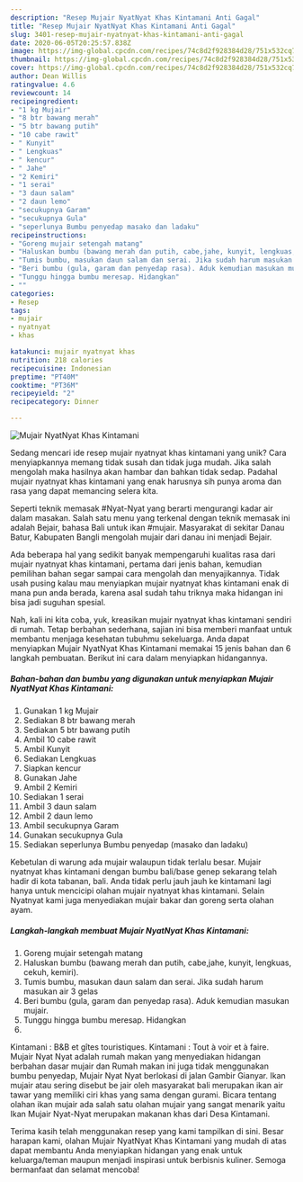 ```yaml
---
description: "Resep Mujair NyatNyat Khas Kintamani Anti Gagal"
title: "Resep Mujair NyatNyat Khas Kintamani Anti Gagal"
slug: 3401-resep-mujair-nyatnyat-khas-kintamani-anti-gagal
date: 2020-06-05T20:25:57.838Z
image: https://img-global.cpcdn.com/recipes/74c8d2f928384d28/751x532cq70/mujair-nyatnyat-khas-kintamani-foto-resep-utama.jpg
thumbnail: https://img-global.cpcdn.com/recipes/74c8d2f928384d28/751x532cq70/mujair-nyatnyat-khas-kintamani-foto-resep-utama.jpg
cover: https://img-global.cpcdn.com/recipes/74c8d2f928384d28/751x532cq70/mujair-nyatnyat-khas-kintamani-foto-resep-utama.jpg
author: Dean Willis
ratingvalue: 4.6
reviewcount: 14
recipeingredient:
- "1 kg Mujair"
- "8 btr bawang merah"
- "5 btr bawang putih"
- "10 cabe rawit"
- " Kunyit"
- " Lengkuas"
- " kencur"
- " Jahe"
- "2 Kemiri"
- "1 serai"
- "3 daun salam"
- "2 daun lemo"
- "secukupnya Garam"
- "secukupnya Gula"
- "seperlunya Bumbu penyedap masako dan ladaku"
recipeinstructions:
- "Goreng mujair setengah matang"
- "Haluskan bumbu (bawang merah dan putih, cabe,jahe, kunyit, lengkuas, cekuh, kemiri)."
- "Tumis bumbu, masukan daun salam dan serai. Jika sudah harum masukan air 3 gelas"
- "Beri bumbu (gula, garam dan penyedap rasa). Aduk kemudian masukan mujair."
- "Tunggu hingga bumbu meresap. Hidangkan"
- ""
categories:
- Resep
tags:
- mujair
- nyatnyat
- khas

katakunci: mujair nyatnyat khas 
nutrition: 218 calories
recipecuisine: Indonesian
preptime: "PT40M"
cooktime: "PT36M"
recipeyield: "2"
recipecategory: Dinner

---
```



![Mujair NyatNyat Khas Kintamani](https://img-global.cpcdn.com/recipes/74c8d2f928384d28/751x532cq70/mujair-nyatnyat-khas-kintamani-foto-resep-utama.jpg)

Sedang mencari ide resep mujair nyatnyat khas kintamani yang unik? Cara menyiapkannya memang tidak susah dan tidak juga mudah. Jika salah mengolah maka hasilnya akan hambar dan bahkan tidak sedap. Padahal mujair nyatnyat khas kintamani yang enak harusnya sih punya aroma dan rasa yang dapat memancing selera kita.

Seperti teknik memasak #Nyat-Nyat yang berarti mengurangi kadar air dalam masakan. Salah satu menu yang terkenal dengan teknik memasak ini adalah Bejair, bahasa Bali untuk ikan #mujair. Masyarakat di sekitar Danau Batur, Kabupaten Bangli mengolah mujair dari danau ini menjadi Bejair.

Ada beberapa hal yang sedikit banyak mempengaruhi kualitas rasa dari mujair nyatnyat khas kintamani, pertama dari jenis bahan, kemudian pemilihan bahan segar sampai cara mengolah dan menyajikannya. Tidak usah pusing kalau mau menyiapkan mujair nyatnyat khas kintamani enak di mana pun anda berada, karena asal sudah tahu triknya maka hidangan ini bisa jadi suguhan spesial.


Nah, kali ini kita coba, yuk, kreasikan mujair nyatnyat khas kintamani sendiri di rumah. Tetap berbahan sederhana, sajian ini bisa memberi manfaat untuk membantu menjaga kesehatan tubuhmu sekeluarga. Anda dapat menyiapkan Mujair NyatNyat Khas Kintamani memakai 15 jenis bahan dan 6 langkah pembuatan. Berikut ini cara dalam menyiapkan hidangannya.

<!--inarticleads1-->

##### Bahan-bahan dan bumbu yang digunakan untuk menyiapkan Mujair NyatNyat Khas Kintamani:

1. Gunakan 1 kg Mujair
1. Sediakan 8 btr bawang merah
1. Sediakan 5 btr bawang putih
1. Ambil 10 cabe rawit
1. Ambil  Kunyit
1. Sediakan  Lengkuas
1. Siapkan  kencur
1. Gunakan  Jahe
1. Ambil 2 Kemiri
1. Sediakan 1 serai
1. Ambil 3 daun salam
1. Ambil 2 daun lemo
1. Ambil secukupnya Garam
1. Gunakan secukupnya Gula
1. Sediakan seperlunya Bumbu penyedap (masako dan ladaku)


Kebetulan di warung ada mujair walaupun tidak terlalu besar. Mujair nyatnyat khas kintamani dengan bumbu bali/base genep sekarang telah hadir di kota tabanan, bali. Anda tidak perlu jauh jauh ke kintamani lagi hanya untuk mencicipi olahan mujair nyatnyat khas kintamani. Selain Nyatnyat kami juga menyediakan mujair bakar dan goreng serta olahan ayam. 

<!--inarticleads2-->

##### Langkah-langkah membuat Mujair NyatNyat Khas Kintamani:

1. Goreng mujair setengah matang
1. Haluskan bumbu (bawang merah dan putih, cabe,jahe, kunyit, lengkuas, cekuh, kemiri).
1. Tumis bumbu, masukan daun salam dan serai. Jika sudah harum masukan air 3 gelas
1. Beri bumbu (gula, garam dan penyedap rasa). Aduk kemudian masukan mujair.
1. Tunggu hingga bumbu meresap. Hidangkan
1. 


Kintamani : B&amp;B et gîtes touristiques. Kintamani : Tout à voir et à faire. Mujair Nyat Nyat adalah rumah makan yang menyediakan hidangan berbahan dasar mujair dan Rumah makan ini juga tidak menggunakan bumbu penyedap, Mujair Nyat Nyat berlokasi di jalan Gambir Gianyar. Ikan mujair atau sering disebut be jair oleh masyarakat bali merupakan ikan air tawar yang memiliki ciri khas yang sama dengan gurami. Bicara tentang olahan ikan mujair ada salah satu olahan mujair yang sangat menarik yaitu Ikan Mujair Nyat-Nyat merupakan makanan khas dari Desa Kintamani. 

Terima kasih telah menggunakan resep yang kami tampilkan di sini. Besar harapan kami, olahan Mujair NyatNyat Khas Kintamani yang mudah di atas dapat membantu Anda menyiapkan hidangan yang enak untuk keluarga/teman maupun menjadi inspirasi untuk berbisnis kuliner. Semoga bermanfaat dan selamat mencoba!
